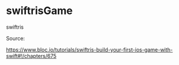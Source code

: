 # swiftrisGame
swiftris

Source:

https://www.bloc.io/tutorials/swiftris-build-your-first-ios-game-with-swift#!/chapters/675
